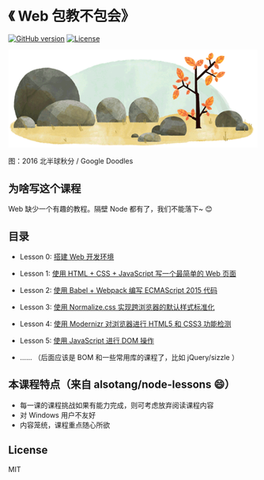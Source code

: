 # 《 Web 包教不包会》

[![GitHub version](https://badge.fury.io/gh/hugojing%2Fweb-lessons.svg?style=flat)](https://badge.fury.io/gh/hugojing%2Fweb-lessons)
[![License](https://img.shields.io/badge/license-MIT-blue.svg?style=flat)](http://opensource.org/licenses/MIT "Feel free to contribute.")

![first-day-of-fall-2016](./dist/img/first-day-of-fall-2016-northern-hemisphere-5139283208830976.2-hp.gif)

图：2016 北半球秋分 / Google Doodles

## 为啥写这个课程

Web 缺少一个有趣的教程。隔壁 Node 都有了，我们不能落下~ 😊

## 目录

* Lesson 0: [搭建 Web 开发环境](https://github.com/hugojing/web-lessons/tree/master/lesson0)

* Lesson 1: [使用 HTML + CSS + JavaScript 写一个最简单的 Web 页面](https://github.com/hugojing/web-lessons/tree/master/lesson1)

* Lesson 2: [使用 Babel + Webpack 编写 ECMAScript 2015 代码](https://github.com/hugojing/web-lessons/tree/master/lesson2)

* Lesson 3: [使用 Normalize.css 实现跨浏览器的默认样式标准化](https://github.com/hugojing/web-lessons/tree/master/lesson3)

* Lesson 4: [使用 Modernizr 对浏览器进行 HTML5 和 CSS3 功能检测](https://github.com/hugojing/web-lessons/tree/master/lesson4)

* Lesson 5: [使用 JavaScript 进行 DOM 操作](https://github.com/hugojing/web-lessons/tree/master/lesson5)

* …… （后面应该是 BOM 和一些常用库的课程了，比如 jQuery/sizzle ）


## 本课程特点（来自 alsotang/node-lessons 😄）

* 每一课的课程挑战如果有能力完成，则可考虑放弃阅读课程内容
* 对 Windows 用户不友好
* 内容笼统，课程重点随心所欲

## License

MIT
